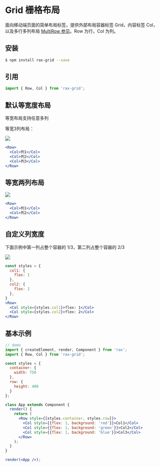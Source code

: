 # Grid 栅格布局

面向移动端页面的简单布局标签，提供外部布局容器标签 Grid，内容标签 Col，以及多行多列布局 [MultiRow 参见](/component/multirow)。Row 为行，Col 为列。

## 安装

```bash
$ npm install rax-grid --save
```

## 引用

```jsx
import { Row, Col } from 'rax-grid';
```

## 默认等宽度布局

等宽布局支持任意多列

等宽3列布局：

![](https://img.alicdn.com/tps/TB17t9SKVXXXXXnapXXXXXXXXXX-415-116.png)

```jsx
<Row>
  <Col>列1</Col>
  <Col>列2</Col>
  <Col>列3</Col>
</Row>
```

## 等宽两列布局

![](https://img.alicdn.com/tps/TB1Dk9OKVXXXXciapXXXXXXXXXX-415-115.png)

```jsx
<Row>
  <Col>列1</Col>
  <Col>列2</Col>
</Row>
```

## 自定义列宽度

下面示例中第一列占整个容器的 1/3，第二列占整个容器的 2/3

![](https://img.alicdn.com/tps/TB1LL5TKVXXXXcHaXXXXXXXXXXX-415-113.png)

```jsx
const styles = {
  col1: {
    flex: 1
  },
  col2: {
    flex: 2
  },
}
<Row>
  <Col style={styles.col1}>flex: 1</Col>
  <Col style={styles.col2}>flex: 2</Col>
</Row>
```

## 基本示例

```jsx
// demo
import { createElement, render, Component } from 'rax';
import { Row, Col } from 'rax-grid';

const styles = {
  container: {
    width: 750
  },
  row: {
    height: 400
  }
};

class App extends Component {
  render() {
    return (
      <Row style={[styles.container, styles.row]}>
        <Col style={{flex: 1, background: 'red'}}>Col1</Col>
        <Col style={{flex: 1, background: 'green'}}>Col2</Col>
        <Col style={{flex: 1, background: 'blue'}}>Col3</Col>
      </Row>
    );
  }
}

render(<App />);
```

